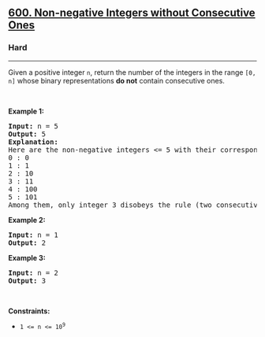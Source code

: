 <h2><a href="https://leetcode.com/problems/non-negative-integers-without-consecutive-ones/">600. Non-negative Integers without Consecutive Ones</a></h2><h3>Hard</h3><hr><div><p>Given a positive integer <code>n</code>, return the number of the integers in the range <code>[0, n]</code> whose binary representations <strong>do not</strong> contain consecutive ones.</p>

<p>&nbsp;</p>
<p><strong>Example 1:</strong></p>

<pre><strong>Input:</strong> n = 5
<strong>Output:</strong> 5
<strong>Explanation:</strong>
Here are the non-negative integers &lt;= 5 with their corresponding binary representations:
0 : 0
1 : 1
2 : 10
3 : 11
4 : 100
5 : 101
Among them, only integer 3 disobeys the rule (two consecutive ones) and the other 5 satisfy the rule. 
</pre>

<p><strong>Example 2:</strong></p>

<pre><strong>Input:</strong> n = 1
<strong>Output:</strong> 2
</pre>

<p><strong>Example 3:</strong></p>

<pre><strong>Input:</strong> n = 2
<strong>Output:</strong> 3
</pre>

<p>&nbsp;</p>
<p><strong>Constraints:</strong></p>

<ul>
	<li><code>1 &lt;= n &lt;= 10<sup>9</sup></code></li>
</ul>
</div>